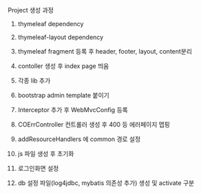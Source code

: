 Project 생성 과정 

1. thymeleaf dependency 
2. thymeleaf-layout dependency
3. thymeleaf fragment 등록 후 header, footer, layout, content분리
4. contoller 생성 후 index page 띄움
5. 각종 lib 추가

6. bootstrap admin template 붙이기
7. Interceptor 추가 후 WebMvcConfig 등록

8. COErrController 컨트롤러 생성 후 400 등 에러페이지 맵핑
9. addResourceHandlers 에 common 경로 설정
10. js 파일 생성 후 초기화

11. 로그인화면 설정
12. db 설정 파일(log4jdbc, mybatis 의존성 추가) 생성 및 activate 구분